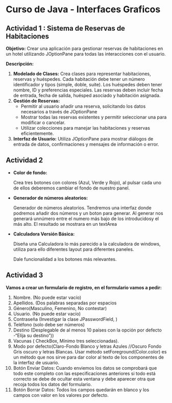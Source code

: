 # Curso de Java - Interfaces Graficos

## Actividad 1 : Sistema de Reservas de Habitaciones

**Objetivo:** Crear una aplicación para gestionar reservas de habitaciones en un hotel utilizando JOptionPane para todas las interacciones con el usuario.

**Descripción:**

1. **Modelado de Clases:** Crea clases para representar habitaciones, reservas y huéspedes. Cada habitación debe tener un número identificador y tipos (simple, doble, suite). Los huéspedes deben tener nombre, ID y preferencias especiales. Las reservas deben incluir fecha de entrada, fecha de salida, huésped asociado y habitación asignada.
2. **Gestión de Reservas:**
    - Permitir al usuario añadir una reserva, solicitando los datos necesarios a través de JOptionPane
    - Mostrar todas las reservas existentes y permitir seleccionar una para modificar o cancelar.
    - Utilizar colecciones para manejar las habitaciones y reservas eficientemente.
3. **Interfaz de Usuario:** Utiliza JOptionPane para mostrar diálogos de entrada de datos, confirmaciones y mensajes de información o error.

## Actividad 2
- **Color de fondo:**
    
    Crea tres botones con colores (Azul, Verde y Rojo), al pulsar cada uno de ellos deberemos cambiar el fondo de nuestro panel.
    
- **Generador de números aleatorios:**
    
    Generador de números aleatorios. Tendremos una interfaz donde podremos añadir dos números y un boton para generar. Al generar nos generará unnúmero entre el numero más bajo de los introducidosy el más alto. El resultado se mostrara en un textArea
        
- **Calculadora Versión Básica:**
    
    Diseña una Calculadora lo  más parecido a la calculadora de windows, utiliza para ello diferentes layout para diferentes paneles. 
    
    Dale funcionalidad a los botones más relevantes.

## Actividad 3
**Vamos a crear un formulario de registro, en el formulario vamos a pedir:**

1. Nombre. (No puede estar vacío)
2. Apellidos. (Dos palabras separadas por espacios
3. Género(Masculino, Femenino, No contestar)
4. Usuario. (No puede estar vacío)
5. Contraseña (Investigar la clase JPasswordField, )
6. Teléfono (solo debe ser números)
7. Destino (Desplegable de al menos 10 países con la opción por defecto -“Elija su destino”))
8. Vacunas ( CheckBox, Mínimo tres seleccionadas).
9. Modo por defecto(Claro-Fondo Blanco y letras Azules //Oscuro Fondo Gris oscuro y letras Blancas. Usar método setForeground(Color.color) es un método que nos sirve para dar color al texto de los componentes de la interfaz de usuario. 
10. Botón Enviar Datos: Cuando enviemos los datos se comprobará que todo este completo con las especificaciones anteriores si todo está correcto se debe de ocultar esta ventana y debe aparecer otra que recoja todos los datos del formulario.
11. Botón Borrar Datos: Todos los campos quedarán en blanco y los campos con valor en los valores por defecto.
